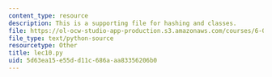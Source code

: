 ```yaml
---
content_type: resource
description: This is a supporting file for hashing and classes.
file: https://ol-ocw-studio-app-production.s3.amazonaws.com/courses/6-00sc-introduction-to-computer-science-and-programming-spring-2011/5d63ea15e55dd11c686aaa83356206b0_lec10.py
file_type: text/python-source
resourcetype: Other
title: lec10.py
uid: 5d63ea15-e55d-d11c-686a-aa83356206b0
---
```

